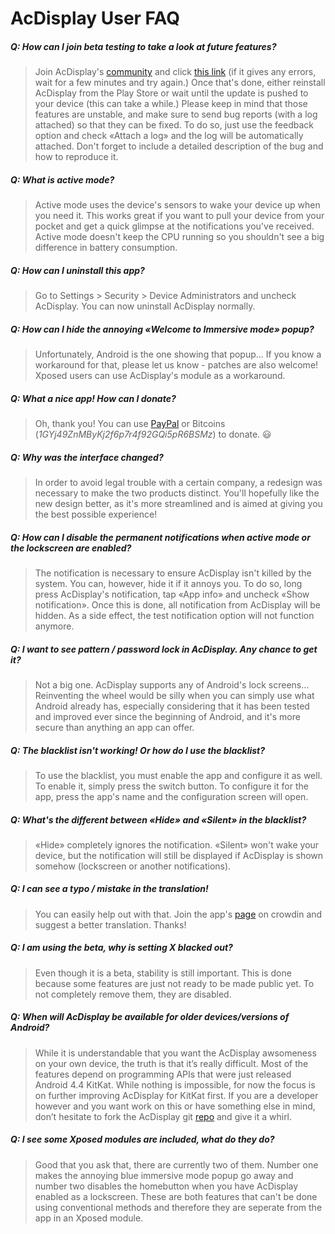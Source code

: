 AcDisplay User FAQ
=============

##### Q: How can I join beta testing to take a look at future features?
>Join AcDisplay's [community] and click [this link][testing] (if it gives any errors, wait for a few minutes and try again.) Once that's done, either reinstall AcDisplay from the Play Store or wait until the update is pushed to your device (this can take a while.)
Please keep in mind that those features are unstable, and make sure to send bug reports (with a log attached) so that they can be fixed.
To do so, just use the feedback option and check «Attach a log» and the log will be automatically attached. Don't forget to include a detailed description of the bug and how to reproduce it.

##### Q: What is active mode?
>Active mode uses the device's sensors to wake your device up when you need it. This works great if you want to pull your device from your pocket and get a quick glimpse at the notifications you've received. Active mode doesn't keep the CPU running so you shouldn't see a big difference in battery consumption.

##### Q: How can I uninstall this app?
>Go to Settings > Security > Device Administrators and uncheck AcDisplay. You can now uninstall AcDisplay normally.

##### Q: How can I hide the annoying «Welcome to Immersive mode» popup?
>Unfortunately, Android is the one showing that popup... If you know a workaround for that, please let us know - patches are also welcome! Xposed users can use AcDisplay's module as a workaround.

##### Q: What a nice app! How can I donate?
>Oh, thank you! You can use [PayPal] or Bitcoins (_1GYj49ZnMByKj2f6p7r4f92GQi5pR6BSMz_) to donate. 😃

##### Q: Why was the interface changed?
>In order to avoid legal trouble with a certain company, a redesign was necessary to make the two products distinct. You'll hopefully like the new design better, as it's more streamlined and is aimed at giving you the best possible experience!

##### Q: How can I disable the permanent notifications when active mode or the lockscreen are enabled?
>The notification is necessary to ensure AcDisplay isn't killed by the system. You can, however, hide it if it annoys you. To do so, long press AcDisplay's notification, tap «App info» and uncheck «Show notification». Once this is done, all notification from AcDisplay will be hidden. As a side effect, the test notification option will not function anymore.

##### Q: I want to see pattern / password lock in AcDisplay. Any chance to get it?
>Not a big one. AcDisplay supports any of Android's lock screens... Reinventing the wheel would be silly when you can simply use what Android already has, especially considering that it has been tested and improved ever since the beginning of Android, and it's more secure than anything an app can offer.

##### Q: The blacklist isn't working! Or how do I use the blacklist?
>To use the blacklist, you must enable the app and configure it as well. To enable it, simply press the switch button. To configure it for the app, press the app's name and the configuration screen will open.

##### Q: What's the different between «Hide» and «Silent» in the blacklist?
>«Hide» completely ignores the notification. «Silent» won't wake your device, but the notification will still be displayed if AcDisplay is shown somehow (lockscreen or another notifications).

##### Q: I can see a typo / mistake in the translation!
>You can easily help out with that. Join the app's [page][translate] on crowdin and suggest a better translation. Thanks!

##### Q: I am using the beta, why is setting X blacked out?
>Even though it is a beta, stability is still important. This is done because some features are just not ready to be made public yet. To not completely remove them, they are disabled.

##### Q: When will AcDisplay be available for older devices/versions of Android?
>While it is understandable that you want the AcDisplay awsomeness on your own device, the truth is that it’s really difficult. Most of the features depend on programming APIs that were just released Android 4.4 KitKat. While nothing is impossible, for now the focus is on further improving AcDisplay for KitKat first. If you are a developer however and you want work on this or have something else in mind, don’t hesitate to fork the AcDisplay git [repo] and give it a whirl.

##### Q: I see some Xposed modules are included, what do they do?
>Good that you ask that, there are currently two of them. Number one makes the annoying blue immersive mode popup go away and number two disables the homebutton when you have AcDisplay enabled as a lockscreen. These are both features that can't be done using conventional methods and therefore they are seperate from the app in an Xposed module.

[community]:https://plus.google.com/u/0/communities/102085470313050914854
[testing]:https://play.google.com/apps/testing/com.achep.activedisplay
[repo]:http://repo.acdisplay.org
[translate]:http://translate.acdisplay.org
[PayPal]:http://goo.gl/UrecGo
